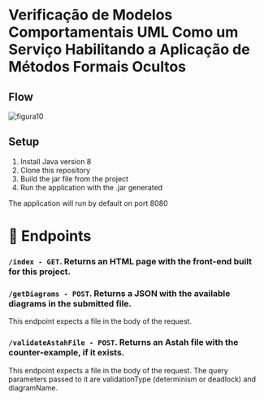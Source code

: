 # Verificação de Modelos Comportamentais UML Como um Serviço Habilitando a Aplicação de Métodos Formais Ocultos

## Flow

![figura10](https://user-images.githubusercontent.com/36466228/191639951-40ae7321-9486-4c77-986e-eaf3e0ab1e46.png)

## Setup

1. Install Java version 8
2. Clone this repository
3. Build the jar file from the project
4. Run the application with the .jar generated

The application will run by default on port 8080

# :triangular_flag_on_post: Endpoints

### `/index - GET`. Returns an HTML page with the front-end built for this project.

### `/getDiagrams - POST`. Returns a JSON with the available diagrams in the submitted file.

This endpoint expects a file in the body of the request.

### `/validateAstahFile - POST`. Returns an Astah file with the counter-example, if it exists.

This endpoint expects a file in the body of the request. The query parameters passed to it are validationType (determinism or deadlock) and diagramName.
